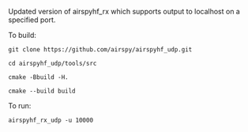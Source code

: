 Updated version of airspyhf_rx which supports output to localhost on a specified port.

To build:

`git clone https://github.com/airspy/airspyhf_udp.git`

`cd airspyhf_udp/tools/src`

`cmake -Bbuild -H.`

`cmake --build build`

To run:

`airspyhf_rx_udp -u 10000`
